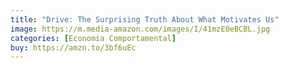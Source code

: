 ```yaml
---
title: "Drive: The Surprising Truth About What Motivates Us"
image: https://m.media-amazon.com/images/I/41mzE0eBCBL.jpg
categories: [Economia Comportamental]
buy: https://amzn.to/3bf6uEc
---
```

